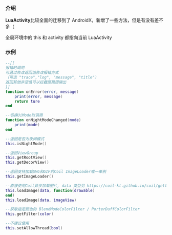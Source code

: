 ### 介绍
**LuaActivity**比较全面的迁移到了 AndroidX，新增了一些方法，但是有没有差不多（

全局环境中的 this 和 activity 都指向当前 LuaActivity

### 示例

```lua
--[[
报错时调用
可通过修改返回值修改报错方式
（可选 "trace","log", "message", "title"）
返回其他非空值可以拦截原报错输出
]]
function onError(error, message)
    print(error, message)
    return ture
end

--切换UiMode时调用
function onNightModeChanged(mode)
    print(mode)
end

--返回是否为夜间模式
this.isNightMode()

--返回ViewGroup
this.getRootView()
this.getDecorView()

--返回支持加载SVG和GIF的Coil ImageLoader唯一单例
this.getImageLoader()

--直接使用Coil异步加载图片, data 类型见 https://coil-kt.github.io/coil/getting_started/#supported-data-types
this.loadImage(data, function(drawable)
end)
this.loadImage(data, imageView)

--获取指定颜色的 BlendModeColorFilter / PorterDuffColorFilter
this.getFilter(color)

--不建议使用
this.setAllowThread(bool)
```